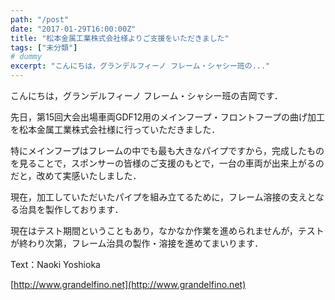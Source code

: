 ```yaml
---
path: "/post"
date: "2017-01-29T16:00:00Z"
title: "松本金属工業株式会社様よりご支援をいただきました"
tags: ["未分類"]
# dummy
excerpt: "こんにちは，グランデルフィーノ フレーム・シャシー班の..."
---
```




[](29-1.jpg)

こんにちは，グランデルフィーノ フレーム・シャシー班の吉岡です．

先日，第15回大会出場車両GDF12用のメインフープ・フロントフープの曲げ加工を松本金属工業株式会社様に行っていただきました．

特にメインフープはフレームの中でも最も大きなパイプですから，完成したものを見ることで，スポンサーの皆様のご支援のもとで，一台の車両が出来上がるのだと，改めて実感いたしました．

現在，加工していただいたパイプを組み立てるために，フレーム溶接の支えとなる治具を製作しております．

現在はテスト期間ということもあり，なかなか作業を進められませんが，テストが終わり次第，フレーム治具の製作・溶接を進めてまいります．

Text：Naoki Yoshioka

[http://www.grandelfino.net](http://www.grandelfino.net)

